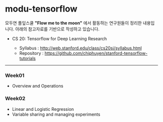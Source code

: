 # modu-tensorflow
모두연 풀잎스쿨 **"Flow me to the moon"** 에서 활동하는 연구원들이 정리한 내용입니다. 아래의 참고자료를 기반으로 작성하고 있습니다.

- CS 20: Tensorflow for Deep Learning Research

	- Syllabus : http://web.stanford.edu/class/cs20si/syllabus.html
	- Repository : https://github.com/chiphuyen/stanford-tensorflow-tutorials

---
### Week01
- Overview and Operations

### Week02
- Linear and Logistic Regression
- Variable sharing and managing experiments